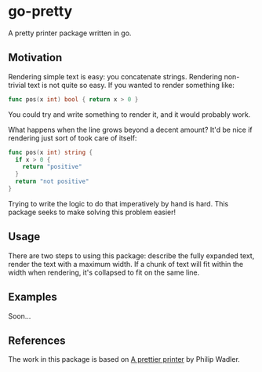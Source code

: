 # go-pretty

A pretty printer package written in go.

## Motivation

Rendering simple text is easy: you concatenate strings.
Rendering non-trivial text is not quite so easy.
If you wanted to render something like:

```go
func pos(x int) bool { return x > 0 }
```

You could try and write something to render it, and it would probably work.

What happens when the line grows beyond a decent amount?
It'd be nice if rendering just sort of took care of itself:

```go
func pos(x int) string {
  if x > 0 {
    return "positive"
  }
  return "not positive"
}
```

Trying to write the logic to do that imperatively by hand is hard.
This package seeks to make solving this problem easier!

## Usage

There are two steps to using this package: describe the fully expanded text,
render the text with a maximum width.
If a chunk of text will fit within the width when rendering,
it's collapsed to fit on the same line.

## Examples

Soon...

## References

The work in this package is based on [A prettier printer][] by Philip Wadler.

[a prettier printer]: https://homepages.inf.ed.ac.uk/wadler/papers/prettier/prettier.pdf
